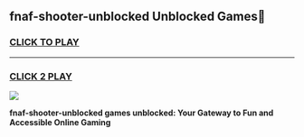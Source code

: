 
## fnaf-shooter-unblocked Unblocked Games👋
<h3>
<a href="https://news.freeplayer.one?title=fnaf-shooter-unblocked&ref=16F">CLICK TO PLAY</a></h3>
<hr>

<h3>
<a href="https://news.freeplayer.one?title=fnaf-shooter-unblocked&ref=16F">CLICK 2 PLAY</a>
  
</h3>

<a href="https://news.freeplayer.one?title=fnaf-shooter-unblocked&ref=16F/"><img src="https://clearcache.store/games.png"></a>


**fnaf-shooter-unblocked games unblocked: Your Gateway to Fun and Accessible Online Gaming**
